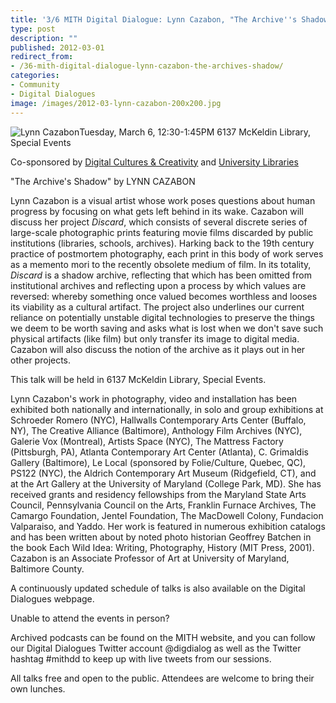 ```yaml
---
title: '3/6 MITH Digital Dialogue: Lynn Cazabon, "The Archive''s Shadow"'
type: post
description: ""
published: 2012-03-01
redirect_from: 
- /36-mith-digital-dialogue-lynn-cazabon-the-archives-shadow/
categories:
- Community
- Digital Dialogues
image: /images/2012-03-lynn-cazabon-200x200.jpg
---
```

![Lynn Cazabon](/images/2012-03-lynn-cazabon-200x200.jpg)Tuesday, March 6, 12:30-1:45PM 6137 McKeldin Library, Special Events

Co-sponsored by [Digital Cultures & Creativity](http://dcc.umd.edu/) and [University Libraries](http://www.lib.umd.edu/)

"The Archive's Shadow" by LYNN CAZABON

Lynn Cazabon is a visual artist whose work poses questions about human progress by focusing on what gets left behind in its wake. Cazabon will discuss her project _Discard_, which consists of several discrete series of large-scale photographic prints featuring movie films discarded by public institutions (libraries, schools, archives). Harking back to the 19th century practice of postmortem photography, each print in this body of work serves as a memento mori to the recently obsolete medium of film. In its totality, _Discard_ is a shadow archive, reflecting that which has been omitted from institutional archives and reflecting upon a process by which values are reversed: whereby something once valued becomes worthless and looses its viability as a cultural artifact. The project also underlines our current reliance on potentially unstable digital technologies to preserve the things we deem to be worth saving and asks what is lost when we don't save such physical artifacts (like film) but only transfer its image to digital media. Cazabon will also discuss the notion of the archive as it plays out in her other projects.

This talk will be held in 6137 McKeldin Library, Special Events.

Lynn Cazabon's work in photography, video and installation has been exhibited both nationally and internationally, in solo and group exhibitions at Schroeder Romero (NYC), Hallwalls Contemporary Arts Center (Buffalo, NY), The Creative Alliance (Baltimore), Anthology Film Archives (NYC), Galerie Vox (Montreal), Artists Space (NYC), The Mattress Factory (Pittsburgh, PA), Atlanta Contemporary Art Center (Atlanta), C. Grimaldis Gallery (Baltimore), Le Local (sponsored by Folie/Culture, Quebec, QC), PS122 (NYC), the Aldrich Contemporary Art Museum (Ridgefield, CT), and at the Art Gallery at the University of Maryland (College Park, MD). She has received grants and residency fellowships from the Maryland State Arts Council, Pennsylvania Council on the Arts, Franklin Furnace Archives, The Camargo Foundation, Jentel Foundation, The MacDowell Colony, Fundacion Valparaiso, and Yaddo. Her work is featured in numerous exhibition catalogs and has been written about by noted photo historian Geoffrey Batchen in the book Each Wild Idea: Writing, Photography, History (MIT Press, 2001). Cazabon is an Associate Professor of Art at University of Maryland, Baltimore County.

A continuously updated schedule of talks is also available on the Digital Dialogues webpage.

Unable to attend the events in person?

Archived podcasts can be found on the MITH website, and you can follow our Digital Dialogues Twitter account @digdialog as well as the Twitter hashtag #mithdd to keep up with live tweets from our sessions.

All talks free and open to the public. Attendees are welcome to bring their own lunches.
